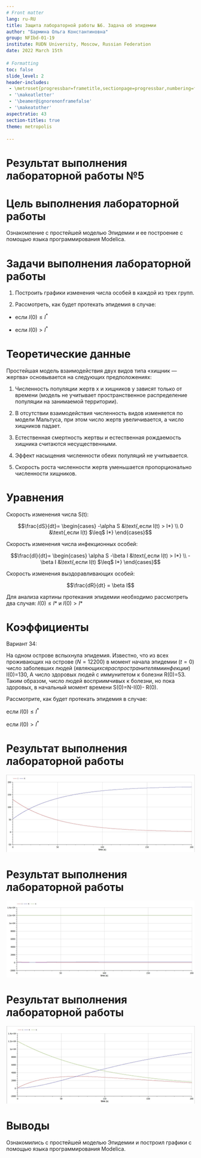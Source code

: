 ```yaml
---
# Front matter
lang: ru-RU
title: Защита лабораторной работы №6. Задача об эпидемии
author: "Бармина Ольга Константиновна"
group: NFIbd-01-19
institute: RUDN University, Moscow, Russian Federation
date: 2022 March 15th

# Formatting
toc: false
slide_level: 2
header-includes: 
 - \metroset{progressbar=frametitle,sectionpage=progressbar,numbering=fraction}
 - '\makeatletter'
 - '\beamer@ignorenonframefalse'
 - '\makeatother'
aspectratio: 43
section-titles: true
theme: metropolis

---
```


# Результат выполнения лабораторной работы №5

# Цель выполнения лабораторной работы 

Ознакомление с простейшей моделью Эпидемии и ее построение с помощью языка программирования Modelica.

# Задачи выполнения лабораторной работы

1. Построить графики изменения числа особей в каждой из трех групп.

2. Рассмотреть, как будет протекать эпидемия в случае:

  - если $I(0) \leq I^*$

  - если $I(0) > I^*$

# Теоретические данные

Простейшая модель взаимодействия двух видов типа «хищник — жертва» основывается на следующих предположениях:

1. Численность популяции жертв x и хищников y зависят только от времени (модель не учитывает пространственное распределение популяции на занимаемой территории).

2. В отсутствии взаимодействия численность видов изменяется по модели Мальтуса, при этом число жертв увеличивается, а число хищников падает.

3. Естественная смертность жертвы и естественная рождаемость хищника считаются несущественными.

4. Эффект насыщения численности обеих популяций не учитывается.

5. Скорость роста численности жертв уменьшается пропорционально численности хищников.

# Уравнения

Скорость изменения числа S(t):

$$\frac{dS}{dt}= \begin{cases} -\alpha S &\text{,если I(t) > I*} \\
0 &\text{,если I(t) $\leq$ I*} \end{cases}$$

Cкорость изменения числа инфекционных особей:

$$\frac{dI}{dt}= \begin{cases} \alpha S -\beta I &\text{,если I(t) > I*} \\
-\beta I &\text{,если I(t) $\leq$ I*} \end{cases}$$

Cкорость изменения выздоравливающих особей:

$$\frac{dR}{dt} = \beta I$$

Для анализа картины протекания эпидемии необходимо рассмотреть два случая: $I(0) \leq I*$ и $I(0)>I*$

# Коэффициенты

Вариант 34:

На одном острове вспыхнула эпидемия. Известно, что из всех проживающих на острове $(N=12 200)$ в момент начала эпидемии $(t=0)$ число заболевших людей $(являющихся распространителями инфекции)$ I$(0)$=130, А число здоровых людей с иммунитетом к болезни R$(0)$=53. Таким образом, число людей восприимчивых к болезни, но пока здоровых, в начальный момент времени S$(0)$=N-I$(0)$- R$(0)$.

Рассмотрите, как будет протекать эпидемия в случае:

если $I(0) \leq I^*$

если $I(0) > I^*$

# Результат выполнения лабораторной работы

![Рис 1. График изменения числа инфекционных особей I(t) и числа выздоравливающих особей R(t), если число инфицированных не превышает критического значения](images/sn8ufcgViy.jpg)

# Результат выполнения лабораторной работы

![Рис 2. График изменения числа особей, восприимчивых к болезни S(t), если число инфицированных не превышает критического значения](images/prkk58YtLj.jpg)

# Результат выполнения лабораторной работы

![Рис 3. График изменения числа особей, восприимчивых к болезни S(t), числа инфекционных особей I(t) и числа выздоравливающих особей R(t), если число инфицированных выше критического значения](images/f3KGckWMRu.jpg)

# Выводы

Ознакомились с простейшей моделью Эпидемии и построил графики с помощью языка программирования Modelica.